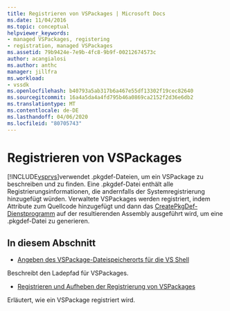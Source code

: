 ```yaml
---
title: Registrieren von VSPackages | Microsoft Docs
ms.date: 11/04/2016
ms.topic: conceptual
helpviewer_keywords:
- managed VSPackages, registering
- registration, managed VSPackages
ms.assetid: 79b9424e-7e9b-4fc8-9b9f-00212674573c
author: acangialosi
ms.author: anthc
manager: jillfra
ms.workload:
- vssdk
ms.openlocfilehash: b40793a5ab317b6a467e55df13302f19cec82640
ms.sourcegitcommit: 16a4a5da4a4fd795b46a0869ca2152f2d36e6db2
ms.translationtype: MT
ms.contentlocale: de-DE
ms.lasthandoff: 04/06/2020
ms.locfileid: "80705743"
---
```

# <a name="registering-vspackages"></a>Registrieren von VSPackages
[!INCLUDE[vsprvs](../../code-quality/includes/vsprvs_md.md)]verwendet .pkgdef-Dateien, um ein VSPackage zu beschreiben und zu finden. Eine .pkgdef-Datei enthält alle Registrierungsinformationen, die andernfalls der Systemregistrierung hinzugefügt würden. Verwaltete VSPackages werden registriert, indem Attribute zum Quellcode hinzugefügt und dann das [CreatePkgDef-Dienstprogramm](../../extensibility/internals/createpkgdef-utility.md) auf der resultierenden Assembly ausgeführt wird, um eine .pkgdef-Datei zu generieren.

## <a name="in-this-section"></a>In diesem Abschnitt
- [Angeben des VSPackage-Dateispeicherorts für die VS Shell](../../extensibility/internals/specifying-vspackage-file-location-to-the-vs-shell.md)

 Beschreibt den Ladepfad für VSPackages.

- [Registrieren und Aufheben der Registrierung von VSPackages](../../extensibility/registering-and-unregistering-vspackages.md)

 Erläutert, wie ein VSPackage registriert wird.

